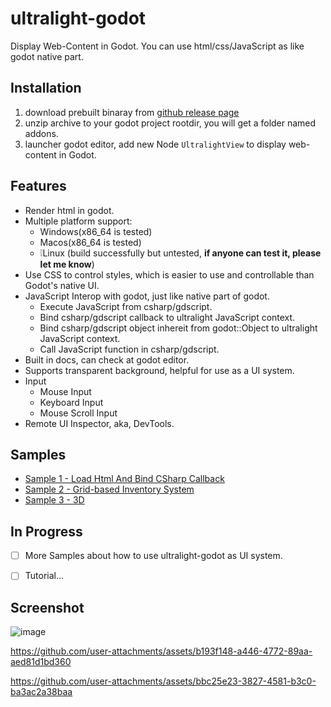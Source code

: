 # ultralight-godot

Display Web-Content in Godot. You can use html/css/JavaScript as like godot native part.

## Installation

1. download prebuilt binaray from [github release page](https://github.com/shabbywu/ultralight-godot/releases/tag/v0.2.0)
2. unzip archive to your godot project rootdir, you will get a folder named addons.
3. launcher godot editor, add new Node `UltralightView` to display web-content in Godot.


## Features
- Render html in godot.
- Multiple platform support:
  - Windows(x86_64 is tested)
  - Macos(x86_64 is tested)
  - ❕Linux (build successfully but untested, **if anyone can test it, please let me know**)
- Use CSS to control styles, which is easier to use and controllable than Godot's native UI.
- JavaScript Interop with godot, just like native part of godot.
  - Execute JavaScript from csharp/gdscript.
  - Bind csharp/gdscript callback to ultralight JavaScript context.
  - Bind csharp/gdscript object inhereit from godot::Object to ultralight JavaScript context.
  - Call JavaScript function in csharp/gdscript.
- Built in docs, can check at godot editor.
- Supports transparent background, helpful for use as a UI system.
- Input
    - Mouse Input
    - Keyboard Input
    - Mouse Scroll Input
- Remote UI Inspector, aka, DevTools.

## Samples
- [Sample 1 - Load Html And Bind CSharp Callback](samples/Sample%201%20-%20Load%20Html%20And%20Bind%20CSharp%20Callback)
- [Sample 2 - Grid-based Inventory System](samples/Sample%202%20-%20Inventory%20System)
- [Sample 3 - 3D](samples/Sample%202%20-%203D)

## In Progress
- [ ] More Samples about how to use ultralight-godot as UI system.
- [ ] Tutorial...


## Screenshot

![image](https://github.com/user-attachments/assets/6216a3bb-6f5d-4d63-9aa7-102b0001135b)

https://github.com/user-attachments/assets/b193f148-a446-4772-89aa-aed81d1bd360

https://github.com/user-attachments/assets/bbc25e23-3827-4581-b3c0-ba3ac2a38baa

